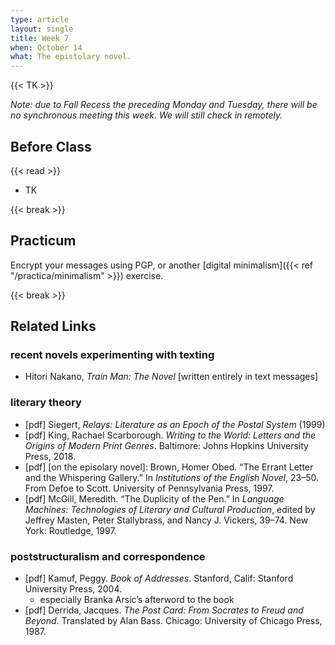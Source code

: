 ```yaml
---
type: article
layout: single
title: Week 7
when: October 14
what: The epistolary novel.
---
```


{{< TK >}}

*Note: due to Fall Recess the preceding Monday and Tuesday, there will be no synchronous meeting this week. We will still check in remotely.*

## Before Class

{{< read >}}
- TK

{{< break >}}

## Practicum

Encrypt your messages using PGP, or another [digital minimalism]({{< ref "/practica/minimalism" >}}) exercise.

{{< break >}}

## Related Links

### recent novels experimenting with texting

- Hitori Nakano, *Train Man: The Novel* [written entirely in text messages]

### literary theory
- [pdf] Siegert, *Relays: Literature as an Epoch of the Postal System* (1999)
- [pdf] King, Rachael Scarborough. *Writing to the World: Letters and the Origins of Modern Print Genres*. Baltimore: Johns Hopkins University Press, 2018.
- [pdf] [on the episolary novel]: Brown, Homer Obed. “The Errant Letter and the Whispering Gallery.” In *Institutions of the English Novel*, 23–50. From Defoe to Scott. University of Pennsylvania Press, 1997.
- [pdf] McGill, Meredith. “The Duplicity of the Pen.” In *Language Machines: Technologies of Literary and Cultural Production*, edited by Jeffrey Masten, Peter Stallybrass, and Nancy J. Vickers, 39–74. New York: Routledge, 1997.

### poststructuralism and correspondence
- [pdf] Kamuf, Peggy. *Book of Addresses*. Stanford, Calif: Stanford University Press, 2004.
    - especially Branka Arsic’s afterword to the book
- [pdf] Derrida, Jacques. *The Post Card: From Socrates to Freud and Beyond*. Translated by Alan Bass. Chicago: University of Chicago Press, 1987.